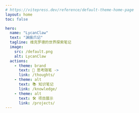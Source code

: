 ```yaml
---
# https://vitepress.dev/reference/default-theme-home-page
layout: home
toc: false

hero:
  name: "LycanClaw"
  text: "渊痕爪记"
  tagline: 维克罗德的世界探索笔记
  image:
    src: /default.png
    alt: LycanClaw
  actions:
    - theme: brand
      text: 💭 思考随笔 ->
      link: /thoughts/
    - theme: alt
      text: 📚 知识笔记 
      link: /knowledge/
    - theme: alt
      text: 🛠️ 项目展示 
      link: /projects/
---
```


